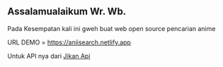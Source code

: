<h2>Assalamualaikum Wr. Wb.</h2>

  Pada Kesempatan kali ini gweh buat web open source pencarian anime

  URL DEMO = https://aniisearch.netlify.app

  Untuk API nya dari <a href="" >Jikan Api</a>

